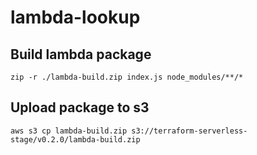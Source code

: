 # lambda-lookup

## Build lambda package
`zip -r ./lambda-build.zip index.js node_modules/**/*`

## Upload package to s3
`aws s3 cp lambda-build.zip s3://terraform-serverless-stage/v0.2.0/lambda-build.zip`
